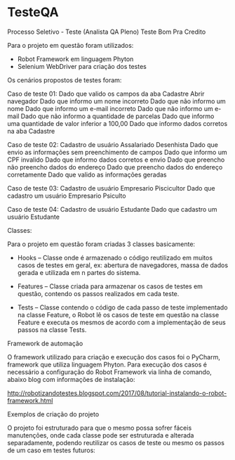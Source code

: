 # TesteQA
Processo Seletivo - Teste (Analista QA Pleno)
Teste Bom Pra Credito

Para o projeto em questão foram utilizados:

- Robot Framework em linguagem Phyton
- Selenium WebDriver para criação dos testes

Os cenários propostos de testes foram:

Caso de teste 01: Dado que valido os campos da aba Cadastre
    Abrir navegador
    Dado que informo um nome incorreto
    Dado que não informo um nome
    Dado que informo um e-mail incorreto
    Dado que não informo um e-mail
    Dado que não informo a quantidade de parcelas
    Dado que informo uma quantidade de valor inferior a 100,00
    Dado que informo dados corretos na aba Cadastre

Caso de teste 02: Cadastro de usuário Assalariado Desenhista
    Dado que envio as informações sem preenchimento de campos
    Dado que informo um CPF invalido
    Dado que informo dados corretos e envio
    Dado que preencho não preencho dados do endereço
    Dado que preencho dados do endereço corretamente
    Dado que valido as informações geradas

Caso de teste 03: Cadastro de usuário Empresario Piscicultor
    Dado que cadastro um usuário Empresario Psiculto

Caso de teste 04: Cadastro de usuário Estudante
    Dado que cadastro um usuário Estudante

Classes:

Para o projeto em questão foram criadas 3 classes basicamente:

- Hooks – Classe onde é armazenado o código reutilizado em muitos casos de testes em geral, ex: abertura de navegadores, massa de dados gerada e utilizada em n partes do sistema.

- Features – Classe criada para armazenar os casos de testes em questão, contendo os passos realizados em cada teste.

- Tests – Classe contendo o código de cada passo de teste implementado na classe Feature, o Robot lê os casos de teste em questão na classe Feature e executa os mesmos de acordo com a implementação de seus passos na classe Tests.


Framework de automação

O framework utilizado para criação e execução dos casos foi o PyCharm, framework que utiliza linguagem Phyton.
Para execução dos casos é necessário a configuração do Robot Framework via linha de comando, abaixo blog com informações de instalação:

http://robotizandotestes.blogspot.com/2017/08/tutorial-instalando-o-robot-framework.html


Exemplos de criação do projeto

O projeto foi estruturado para que o mesmo possa sofrer fáceis manutenções, onde cada classe pode ser estruturada e alterada separadamente, podendo reutilizar os casos de teste ou mesmo os passos de um caso em testes futuros:



